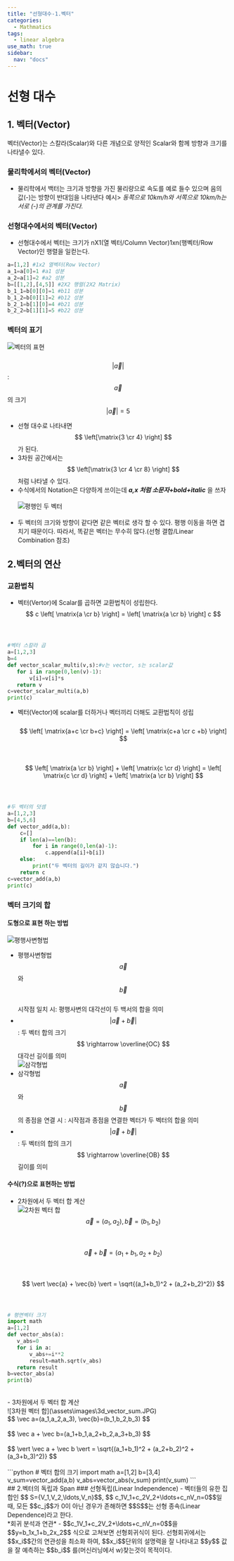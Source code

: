 ```yaml
---
title: "선형대수-1.벡터"
categories:
  - Mathmatics
tags:
  - linear algebra
use_math: true
sidebar:
  nav: "docs"
---
```

# 선형 대수
## 1. 벡터(Vector)
벡터(Vector)는 스칼라(Scalar)와 다른 개념으로 양적인 Scalar와 함께 방향과 크기를 나타낼수 있다.

### 물리학에서의 벡터(Vector)
 - 물리학에서 백터는 크기과 방향을 가진 물리량으로 속도를 예로 들수 있으며 음의 값(-)는 방향이 반대임을 나타낸다
 예시> _동쪽으로 10km/h와 서쪽으로 10km/h는 서로 (-)의 관계를 가진다._

### 선형대수에서의 벡터(Vector)
 - 선형대수에서 벡터는 크기가 nX1(열 벡터/Column Vector)1xn(행벡터/Row Vector)인 행렬을 일컫는다.

 ~~~python
 a=[1,2] #1x2 열벡터(Row Vector)
 a_1=a[0]=1 #a1 성분
 a_2=a[1]=2 #a2 성분
 b=[[1,2],[4,5]] #2X2 행렬(2X2 Matrix)
 b_1_1=b[0][0]=1 #b11 성분
 b_1_2=b[0][1]=2 #b12 성분
 b_2_1=b[1][0]=4 #b21 성분
 b_2_2=b[1][1]=5 #b22 성분
 ~~~

### 벡터의 표기
![벡터의 표현](\assets\images\vector_expression.JPG)<br><br>
$$ | \vec a | $$ : $$ \vec a$$ 의 크기
$$ | \vec a |=5 $$
 - 선형 대수로 나타내면 $$ \left[\matrix{3 \cr 4} \right] $$ 가 된다.
 - 3차원 공간에서는 $$ \left[\matrix{3 \cr 4 \cr 8} \right] $$ 처럼 나타낼 수 있다.
 - 수식에서의 Notation은 다양하게 쓰이는데 _**a,x 처럼 소문자+bold+italic**_ 을 쓰자<br><br>
![평행인 두 벡터](\assets\images\paralle_vector.JPG)<br><br>
 - 두 벡터의 크기와 방향이 같다면 같은 벡터로 생각 할 수 있다. 평행 이동을 하면 겹치기 때문이다. 따라서, 똑같은 벡터는 무수히 많다.(선형 결합/Linear Combination 참조)

## 2.벡터의 연산
### 교환법칙
 - 벡터(Vertor)에 Scalar를 곱하면 교환법칙이 성립한다.
 $$ c \left[ \matrix{a \cr b} \right] = \left[ \matrix{a \cr b} \right] c $$<br><br>
 ```python
 #벡터 스칼라 곱
 a=[1,2,3]
 b=4
 def vector_scalar_multi(v,s):#v는 vector, s는 scalar값
    for i in range(0,len(v)-1):
        v[i]=v[i]*s
    return v
 c=vector_scalar_multi(a,b)
 print(c)
 ```
 - 벡터(Vector)에 scalar를 더하거나 벡터끼리 더해도 교환법칙이 성립<br><br>
 $$ \left[ \matrix{a+c \cr b+c} \right] = \left[ \matrix{c+a \cr c
   +b} \right] $$<br><br>
 $$ \left[ \matrix{a \cr b} \right] + \left[ \matrix{c \cr d} \right] = \left[ \matrix{c \cr d} \right] + \left[ \matrix{a \cr b} \right] $$ <br><br>
```python
#두 벡터의 덧셈
a=[1,2,3]
b=[4,5,6]
def vector_add(a,b):
    c=[]
    if len(a)==len(b):
        for i in range(0,len(a)-1):
            c.append(a[i]+b[i])
    else:
        print("두 벡터의 길이가 같지 않습니다.")
    return c
c=vector_add(a,b)
print(c)
```

### 벡터 크기의 합
#### 도형으로 표현 하는 방법 <br>
![평행사변형법](\assets\images\vector_parallelogram.JPG)<br>
 - 평행사변형법
  $$ \vec a $$ 와 $$ \vec b $$<br>
 시작점 일치 시: 평행사변의 대각선이 두 백서의 합을 의미
 - $$| \vec a + \vec b |$$ : 두 벡터 합의 크기 $$ \rightarrow \overline{OC} $$ 대각선 길이를 의미<br>
 ![삼각형법](\assets\images\vector_triangle.JPG)<br>
 - 삼각형법
   $$ \vec a $$ 와 $$ \vec b $$의 종점을 연결 시 : 시작점과 종점을 연결한 벡터가 두 벡터의 합을 의미<br>
 - $$ \vert \vec a + \vec b \vert $$ : 두 벡터의 합의 크기 $$ \rightarrow \overline{OB} $$ 길이를 의미<br>

#### 수식(?)으로 표현하는 방법
 - 2차원에서 두 벡터 합 계산<br>
![2차원 벡터 합](\assets\images\2d_vector_sum.JPG)<br>
 $$ \vec a=(a_1,a_2), \vec b=(b_1,b_2) $$<br><br>
 $$ \vec{a} +\vec{b}=(a_1+b_1,a_2+b_2) $$<br><br>
 $$ \vert \vec{a} + \vec{b} \vert = \sqrt{(a_1+b_1)^2 + (a_2+b_2)^2)} $$<br><br>
```python
# 평면벡터 크기
import math
a=[1,2]
def vector_abs(a):
   v_abs=0
   for i in a:
       v_abs+=i**2
       result=math.sqrt(v_abs)
   return result
b=vector_abs(a)
print(b)
```
<br>
 - 3차원에서 두 벡터 합 계산<br>
 ![3차원 벡터 합](\assets\images\3d_vector_sum.JPG)<br>
 $$ \vec a=(a_1,a_2,a_3), \vec{b}=(b_1,b_2,b_3) $$<br><br>
 $$ \vec a + \vec b=(a_1+b_1,a_2+b_2,a_3+b_3) $$<br><br>
 $$ \vert \vec a + \vec b \vert = \sqrt{(a_1+b_1)^2 + (a_2+b_2)^2 + (a_3+b_3)^2)} $$<br><br>
```python
 # 벡터 합의 크기
 import math
 a=[1,2]
 b=[3,4]
 v_sum=vector_add(a,b)
 v_abs=vector_abs(v_sum)
 print(v_sum)
 ```
<br>
## 2.벡터의 독립과 Span
### 선형독립(Linear Independence)
 - 벡터들의 유한 집합인 $$ S={V_1,V_2,\ldots,V_n}$$, $$  c_1V_1+c_2V_2+\ldots+c_nV_n=0$$일 때, 모든 $$c_j$$가 0이 아닌 경우가 존해하면 $$S$$는 선형 종속(Linear Dependence)라고 한다.<br>    
*회귀 분석과 연관*
 - $$c_1V_1+c_2V_2+\ldots+c_nV_n=0$$을 $$y=b_1x_1+b_2x_2$$ 식으로 고쳐보면 선형회귀식이 된다. 선형회귀에서는 $$x_i$$간의 연관성을 최소화 하여, $$x_i$$단위의 설명력을 잘 나타내고 $$y$$ 값을 잘 예측하는 $$b_i$$ 를(머신러닝에서 w)찾는것이 목적이다.<br>
